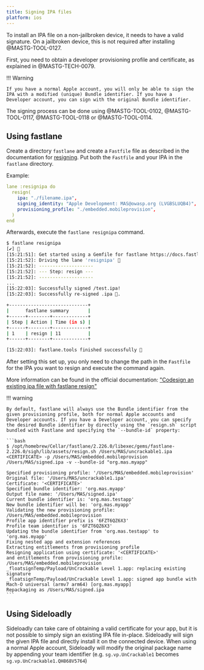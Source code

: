 ```yaml
---
title: Signing IPA files
platform: ios
---
```


To install an IPA file on a non-jailbroken device, it needs to have a valid signature. On a jailbroken device, this is not required after installing @MASTG-TOOL-0127.

First, you need to obtain a developer provisioning profile and certificate, as explained in @MASTG-TECH-0079.

!!! Warning

    If you have a normal Apple account, you will only be able to sign the IPA with a modified (unique) Bundle identifier. If you have a Developer account, you can sign with the original Bundle identifier.

The signing process can be done using @MASTG-TOOL-0102, @MASTG-TOOL-0117, @MASTG-TOOL-0118 or @MASTG-TOOL-0114.

## Using fastlane

Create a directory `fastlane` and create a `Fastfile` file as described in the documentation for [resigning](https://docs.fastlane.tools/actions/resign/). Put both the `Fastfile` and your IPA in the `fastlane` directory.

Example:

```yaml
lane :resignipa do
  resign(
    ipa: "./filename.ipa",
    signing_identity: "Apple Development: MAS@owasp.org (LVGBSLUQB4)",
    provisioning_profile: "./embedded.mobileprovision",
  )
end
```

Afterwards, execute the `fastlane resignipa` command.

```bash
$ fastlane resignipa
[✔] 🚀 
[15:21:51]: Get started using a Gemfile for fastlane https://docs.fastlane.tools/getting-started/ios/setup/#use-a-gemfile
[15:21:52]: Driving the lane 'resignipa' 🚀
[15:21:52]: --------------------
[15:21:52]: --- Step: resign ---
[15:21:52]: --------------------
...
[15:22:03]: Successfully signed /test.ipa!
[15:22:03]: Successfully re-signed .ipa 🔏.

+-----------------------------+
|      fastlane summary       |
+------+--------+-------------+
| Step | Action | Time (in s) |
+------+--------+-------------+
| 1    | resign | 11          |
+------+--------+-------------+

[15:22:03]: fastlane.tools finished successfully 🎉
```

After setting this set up, you only need to change the path in the `Fastfile` for the IPA you want to resign and execute the command again.

More information can be found in the official documentation: ["Codesign an existing ipa file with fastlane resign"](https://docs.fastlane.tools/actions/resign/)

!!! warning

    By default, fastlane will always use the Bundle identifier from the given provisioning profile, both for normal Apple accounts and Developer accounts. If you have a Developer account, you can specify the desired Bundle identifier by directly using the `resign.sh` script bundled with Fastlane and specifying the `--bundle-id` property:

    ```bash
    $ /opt/homebrew/Cellar/fastlane/2.226.0/libexec/gems/fastlane-2.226.0/sigh/lib/assets/resign.sh /Users/MAS/uncrackable1.ipa <CERTIFICATE> -p /Users/MAS/embedded.mobileprovision /Users/MAS/signed.ipa -v --bundle-id "org.mas.myapp"

    Specified provisioning profile: '/Users/MAS/embedded.mobileprovision'
    Original file: '/Users/MAS/uncrackable1.ipa'
    Certificate: '<CERTIFICATE>'
    Specified bundle identifier: 'org.mas.myapp'
    Output file name: '/Users/MAS/signed.ipa'
    Current bundle identifier is: 'org.mas.testapp'
    New bundle identifier will be: 'org.mas.myapp'
    Validating the new provisioning profile: /Users/MAS/embedded.mobileprovision
    Profile app identifier prefix is '6FZT6QZ6X3'
    Profile team identifier is '6FZT6QZ6X3'
    Updating the bundle identifier from 'org.mas.testapp' to 'org.mas.myapp'
    Fixing nested app and extension references
    Extracting entitlements from provisioning profile
    Resigning application using certificate: '<CERTIFICATE>'
    and entitlements from provisioning profile: /Users/MAS/embedded.mobileprovision
    _floatsignTemp/Payload/UnCrackable Level 1.app: replacing existing signature
    _floatsignTemp/Payload/UnCrackable Level 1.app: signed app bundle with Mach-O universal (armv7 arm64) [org.mas.myapp]
    Repackaging as /Users/MAS/signed.ipa
    ```

## Using Sideloadly

Sideloadly can take care of obtaining a valid certificate for your app, but it is not possible to simply sign an existing IPA file in-place. Sideloadly will sign the given IPA file and directly install it on the connected device. When using a normal Apple account, Sideloadly will modify the original package name by appending your team identifier (e.g. `sg.vp.UnCrackable1` becomes `sg.vp.UnCrackable1.QH868V5764`)

